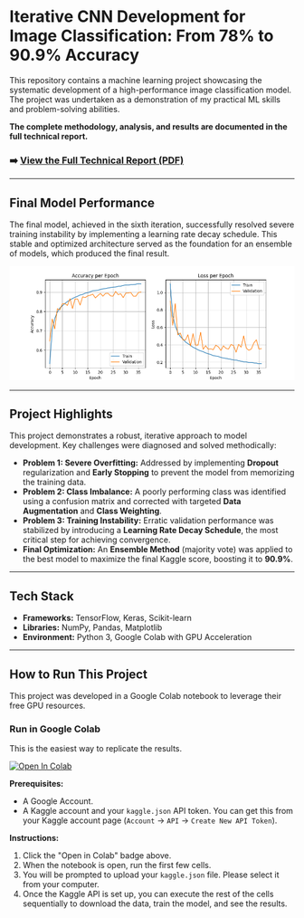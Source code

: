 # Iterative CNN Development for Image Classification: From 78% to 90.9% Accuracy

This repository contains a machine learning project showcasing the systematic development of a high-performance image classification model. The project was undertaken as a demonstration of my practical ML skills and problem-solving abilities.

**The complete methodology, analysis, and results are documented in the full technical report.**

### ➡️ **[View the Full Technical Report (PDF)](report/project_report.pdf)**

---

## Final Model Performance

The final model, achieved in the sixth iteration, successfully resolved severe training instability by implementing a learning rate decay schedule. This stable and optimized architecture served as the foundation for an ensemble of models, which produced the final result.

![Final Model Training Curves](images/attempt6_loss.png)

---

## Project Highlights

This project demonstrates a robust, iterative approach to model development. Key challenges were diagnosed and solved methodically:

-   **Problem 1: Severe Overfitting:** Addressed by implementing **Dropout** regularization and **Early Stopping** to prevent the model from memorizing the training data.
-   **Problem 2: Class Imbalance:** A poorly performing class was identified using a confusion matrix and corrected with targeted **Data Augmentation** and **Class Weighting**.
-   **Problem 3: Training Instability:** Erratic validation performance was stabilized by introducing a **Learning Rate Decay Schedule**, the most critical step for achieving convergence.
-   **Final Optimization:** An **Ensemble Method** (majority vote) was applied to the best model to maximize the final Kaggle score, boosting it to **90.9%**.

---

## Tech Stack

-   **Frameworks:** TensorFlow, Keras, Scikit-learn
-   **Libraries:** NumPy, Pandas, Matplotlib
-   **Environment:** Python 3, Google Colab with GPU Acceleration

---

## How to Run This Project

This project was developed in a Google Colab notebook to leverage their free GPU resources.

### Run in Google Colab

This is the easiest way to replicate the results.

[![Open In Colab](https://colab.research.google.com/assets/colab-badge.svg)](https://colab.research.google.com/github/your-username/your-project-repo/blob/main/ML_Project.ipynb)

**Prerequisites:**
- A Google Account.
- A Kaggle account and your `kaggle.json` API token. You can get this from your Kaggle account page (`Account` -> `API` -> `Create New API Token`).

**Instructions:**
1.  Click the "Open in Colab" badge above.
2.  When the notebook is open, run the first few cells.
3.  You will be prompted to upload your `kaggle.json` file. Please select it from your computer.
4.  Once the Kaggle API is set up, you can execute the rest of the cells sequentially to download the data, train the model, and see the results.


